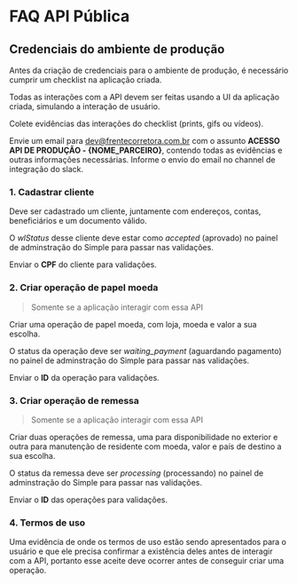 # FAQ API Pública

## Credenciais do ambiente de produção

Antes da criação de credenciais para o ambiente de produção, é necessário cumprir um checklist na aplicação criada.

Todas as interações com a API devem ser feitas usando a UI da aplicação criada, simulando a interação de usuário.

Colete evidências das interações do checklist (prints, gifs ou vídeos).

Envie um email para dev@frentecorretora.com.br com o assunto **ACESSO API DE PRODUÇÃO - {NOME_PARCEIRO}**, contendo todas as evidências e outras informações necessárias. Informe o envio do email no channel de integração do slack.

### 1. Cadastrar cliente

Deve ser cadastrado um cliente, juntamente com endereços, contas, beneficiários e um documento válido.

O *wlStatus* desse cliente deve estar como *accepted* (aprovado) no painel de adminstração do Simple para passar nas validações.

Enviar o **CPF** do cliente para validações.

### 2. Criar operação de papel moeda

> Somente se a aplicação interagir com essa API

Criar uma operação de papel moeda, com loja, moeda e valor a sua escolha.

O status da operação deve ser *waiting_payment* (aguardando pagamento) no painel de adminstração do Simple para passar nas validações.

Enviar o **ID** da operação para validações.

### 3. Criar operação de remessa

> Somente se a aplicação interagir com essa API

Criar duas operações de remessa, uma para disponibilidade no exterior e outra para manutenção de residente com moeda, valor e país de destino a sua escolha.

O status da remessa deve ser *processing* (processando) no painel de adminstração do Simple para passar nas validações.

Enviar o **ID** das operações para validações.

### 4. Termos de uso

Uma evidência de onde os termos de uso estão sendo apresentados para o usuário e que ele precisa confirmar a existência deles antes de interagir com a API, portanto esse aceite deve ocorrer antes de conseguir criar uma operação.
